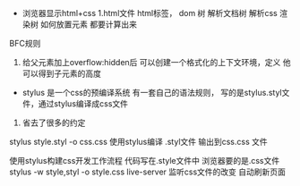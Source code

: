 - 浏览器显示html+css
1.html文件
html标签， dom 树
解析文档树
解析css 渲染树
如何放置元素 都要计算出来

BFC规则
1. 给父元素加上overflow:hidden后  可以创建一个格式化的上下文环境，定义 他可以得到子元素的高度

- stylus
是一个css的预编译系统   有一套自己的语法规则，
写的是stylus.styl文件，通过stylus编译成css文件
1. 省去了很多的约定

stylus style.styl -o css.css
使用stylus编译 .styl文件 输出到css.css 文件

使用stylus构建css开发工作流程
代码写在.style文件中 浏览器要的是.css文件
stylus -w style,styl -o style.css
live-server 监听css文件的改变 自动刷新页面